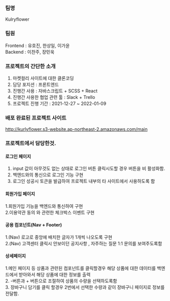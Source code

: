 ### 팀명 </br>

Kulryflower </br>

### 팀원 </br>

Frontend : 유호진, 한상일, 이가윤 </br>
Backend : 이찬주, 장민욱 </br>

### 프로젝트의 간단한 소개 </br>
1. 마켓컬리 사이트에 대한 클론코딩 </br>
2. 담당 포지션 : 프론트엔드 </br>
3. 진행간 사용 : 자바스크립트 + SCSS + React  </br>
4. 진행간 사용한 협업 관련 툴 : Slack + Trello </br>
5. 프로젝트 진행 기간 : 2021-12-27 ~ 2022-01-09 </br>

### 배포 완료된 프로젝트 사이트 </br>
http://kurlyflower.s3-website.ap-northeast-2.amazonaws.com/main </br>

### 프로젝트에서 담당한것. </br>
#### 로그인 페이지 </br>
1. input 값이 아무것도 없는 상태로 로그인 버튼 클릭시도할 경우 버튼을 비 활성화함. </br>
2. 백엔드와의 통신으로 로그인 기능 구현 </br>
3. 로그인 성공시 토큰을 발급하여 프로젝트 내부의 타 사이트에서 사용하도록 함 </br>

#### 회원가입 페이지 </br>
1.회원가입 기능을 백엔드와 통신하여 구현 </br>
2.이용약관 동의 와 관련한 체크박스 이벤트 구현 </br>

#### 공용 컴포넌트(Nav + Footer) </br>
1.(Nav) 로고로 중앙에 배치한 글자가 1개씩 나오도록 구현 </br>
2.(Nav) 고객센터 클릭시 안보이던 공지사항 , 자주하는 질문 1:1 문의를 보여주도록함 </br>

#### 상세페이지 </br>
1.메인 페이지 등 상품과 관련된 컴포넌트를 클릭할경우 해당 상품에 대한 데이터를 백엔드에서 받아와서 해당 상품에 대한 정보를 출력 </br>
2. -버튼과 + 버튼으로 조절하여 상품의 수량을 선택하도록함 </br>
3. 장바구니 담기를 클릭 할경우 2번에서 선택한 수량과 같이 장바구니 페이지로 정보를 전달함. </br>
